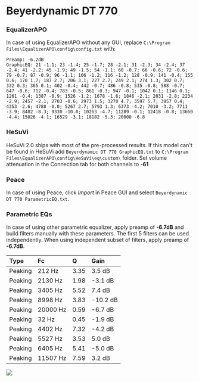 # Beyerdynamic DT 770

### EqualizerAPO
In case of using EqualizerAPO without any GUI, replace `C:\Program Files\EqualizerAPO\config\config.txt`
with:
```
Preamp: -6.2dB
GraphicEQ: 21 -1.1; 23 -1.4; 25 -1.7; 28 -2.1; 31 -2.3; 34 -2.4; 37 -2.4; 41 -2.2; 45 -1.9; 49 -1.5; 54 -1.1; 60 -0.7; 66 -0.6; 72 -0.6; 79 -0.7; 87 -0.9; 96 -1.1; 106 -1.2; 116 -1.2; 128 -0.9; 141 -0.4; 155 0.6; 170 1.7; 187 2.7; 206 3.1; 227 2.7; 249 2.1; 274 1.3; 302 0.7; 332 0.3; 365 0.1; 402 -0.4; 442 -0.7; 486 -0.8; 535 -0.8; 588 -0.7; 647 -0.6; 712 -0.4; 783 -0.5; 861 -0.3; 947 -0.1; 1042 0.1; 1146 0.1; 1261 -0.4; 1387 -0.9; 1526 -1.2; 1678 -1.6; 1846 -2.1; 2031 -2.8; 2234 -2.9; 2457 -2.1; 2703 -0.6; 2973 1.5; 3270 4.7; 3597 5.7; 3957 0.4; 4353 -2.6; 4788 -0.0; 5267 2.7; 5793 1.3; 6373 -4.2; 7010 -3.2; 7711 -3.9; 8482 -8.3; 9330 -10.0; 10263 -4.7; 11289 -0.1; 12418 -0.8; 13660 -4.4; 15026 -4.1; 16529 -3.1; 18182 -5.3; 20000 -6.8
```

### HeSuVi
HeSuVi 2.0 ships with most of the pre-processed results. If this model can't be found in HeSuVi add
`Beyerdynamic DT 770 GraphicEQ.txt` to `C:\Program Files\EqualizerAPO\config\HeSuVi\eq\custom\` folder.
Set volume attenuation in the Connection tab for both channels to **-61**

### Peace
In case of using Peace, click *Import* in Peace GUI and select `Beyerdynamic DT 770 ParametricEQ.txt`.

### Parametric EQs
In case of using other parametric equalizer, apply preamp of **-6.7dB** and build filters manually
with these parameters. The first 5 filters can be used independently.
When using independent subset of filters, apply preamp of **-6.7dB**.

| Type    | Fc       |    Q | Gain     |
|:--------|:---------|:-----|:---------|
| Peaking | 212 Hz   | 3.35 | 3.5 dB   |
| Peaking | 2130 Hz  | 1.98 | -3.1 dB  |
| Peaking | 3405 Hz  | 5.52 | 7.4 dB   |
| Peaking | 8998 Hz  | 3.83 | -10.2 dB |
| Peaking | 20000 Hz | 0.59 | -6.7 dB  |
| Peaking | 32 Hz    | 0.45 | -1.9 dB  |
| Peaking | 4402 Hz  | 7.32 | -4.2 dB  |
| Peaking | 5527 Hz  | 3.53 | 5.0 dB   |
| Peaking | 6405 Hz  | 5.41 | -5.0 dB  |
| Peaking | 11507 Hz | 7.59 | 3.2 dB   |

![](https://raw.githubusercontent.com/jaakkopasanen/AutoEq/master/results/rtings/rtings/Beyerdynamic%20DT%20770/Beyerdynamic%20DT%20770.png)